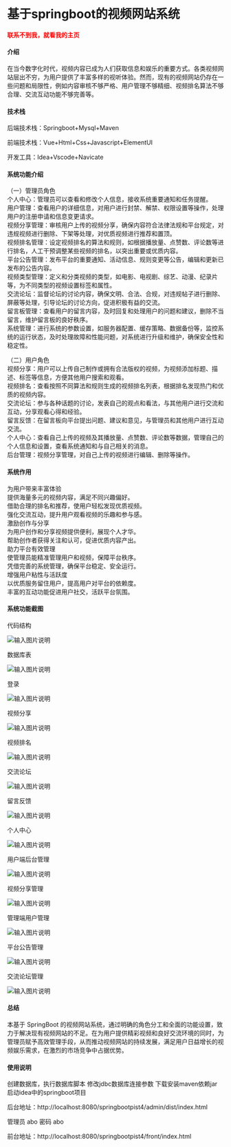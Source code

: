 # 基于springboot的视频网站系统

<h4 style='color:red'>联系不到我，就看我的主页 </h4> 
 
#### 介绍

在当今数字化时代，视频内容已成为人们获取信息和娱乐的重要方式。各类视频网站层出不穷，为用户提供了丰富多样的视听体验。然而，现有的视频网站仍存在一些问题和局限性，例如内容审核不够严格、用户管理不够精细、视频排名算法不够合理、交流互动功能不够完善等。

#### 技术栈

后端技术栈：Springboot+Mysql+Maven

前端技术栈：Vue+Html+Css+Javascript+ElementUI

开发工具：Idea+Vscode+Navicate

#### 系统功能介绍

（一）管理员角色  
个人中心：管理员可以查看和修改个人信息，接收系统重要通知和任务提醒。  
用户管理：查看用户的详细信息，对用户进行封禁、解禁、权限设置等操作，处理用户的注册申请和信息变更请求。  
视频分享管理：审核用户上传的视频分享，确保内容符合法律法规和平台规定，对违规视频进行删除、下架等处理，对优质视频进行推荐和置顶。  
视频排名管理：设定视频排名的算法和规则，如根据播放量、点赞数、评论数等进行排名，人工干预调整某些视频的排名，以突出重要或优质内容。  
平台公告管理：发布平台的重要通知、活动信息、规则变更等公告，编辑和更新已发布的公告内容。  
视频类型管理：定义和分类视频的类型，如电影、电视剧、综艺、动漫、纪录片等，为不同类型的视频设置标签和属性。  
交流论坛：监督论坛的讨论内容，确保文明、合法、合规，对违规帖子进行删除、屏蔽等处理，引导论坛的讨论方向，促进积极有益的交流。  
留言板管理：查看用户的留言内容，及时回复和处理用户的问题和建议，删除不当留言，维护留言板的良好秩序。  
系统管理：进行系统的参数设置，如服务器配置、缓存策略、数据备份等，监控系统的运行状态，及时处理故障和性能问题，对系统进行升级和维护，确保安全性和稳定性。  

（二）用户角色  
视频分享：用户可以上传自己制作或拥有合法版权的视频，为视频添加标题、描述、标签等信息，方便其他用户搜索和观看。  
视频排名：查看按照不同算法和规则生成的视频排名列表，根据排名发现热门和优质的视频内容。  
交流论坛：参与各种话题的讨论，发表自己的观点和看法，与其他用户进行交流和互动，分享观看心得和经验。  
留言反馈：在留言板向平台提出问题、建议和意见，与管理员和其他用户进行互动交流。  
个人中心：查看自己上传的视频及其播放量、点赞数、评论数等数据，管理自己的个人信息和设置，查看系统通知和与自己相关的消息。  
后台管理：视频分享管理，对自己上传的视频进行编辑、删除等操作。  

#### 系统作用

为用户带来丰富体验  
提供海量多元的视频内容，满足不同兴趣偏好。  
借助合理的排名和推荐，使用户轻松发现优质视频。   
强化交流互动，提升用户观看视频的乐趣和参与感。  
激励创作与分享  
为用户创作和分享视频提供便利，展现个人才华。  
帮助创作者获得关注和认可，促进优质内容产出。  
助力平台有效管理  
使管理员能精准管理用户和视频，保障平台秩序。  
凭借完善的系统管理，确保平台稳定、安全运行。  
增强用户粘性与活跃度  
以优质服务留住用户，提高用户对平台的依赖度。  
丰富的互动功能促进用户社交，活跃平台氛围。  

#### 系统功能截图

代码结构

![输入图片说明](images/2e7f57aad6729ebb9830615f7cf9792.png)

数据库表

![输入图片说明](images/305922321a67258e0c231329a8b29c5.png)

登录

![输入图片说明](images/4523518fae5a9f4da21287ed130e086.png)

视频分享

![输入图片说明](images/d7eecaba0a5556ece8000cb412dbfe1.png)

视频排名

![输入图片说明](images/93f4d6de6c31ffb0675536dc9db4512.png)

交流论坛

![输入图片说明](images/2be8d75535aa4bb85e6ae0d0f7508fe.png)

留言反馈

![输入图片说明](images/3c68d8411d4354da7075f05f3e7b4eb.png)

个人中心

![输入图片说明](images/88a93c0d7213b82f629ce86c12ba7eb.png)

用户端后台管理

![输入图片说明](images/9da4997b1ecfb4d853817c3099de4a5.png)

视频分享管理

![输入图片说明](images/767170a63a3b7e50bbee3d3c61002b6.png)

管理端用户管理

![输入图片说明](images/ca5ad762703899e8709c69e6640c8ab.png)

平台公告管理

![输入图片说明](images/a2195767c7cbc78f2d6d40995cdba68.png)

交流论坛管理

![输入图片说明](images/0de245b4f25dbf1c7472b85ba28b776.png)

#### 总结

本基于 SpringBoot 的视频网站系统，通过明确的角色分工和全面的功能设置，致力于解决现有视频网站的不足。在为用户提供精彩视频和良好交流环境的同时，为管理员赋予高效管理手段，从而推动视频网站的持续发展，满足用户日益增长的视频娱乐需求，在激烈的市场竞争中占据优势。

#### 使用说明

创建数据库，执行数据库脚本 修改jdbc数据库连接参数 下载安装maven依赖jar 启动idea中的springboot项目

后台地址：http://localhost:8080/springbootpist4/admin/dist/index.html

管理员  abo 密码 abo

前台地址：http://localhost:8080/springbootpist4/front/index.html


